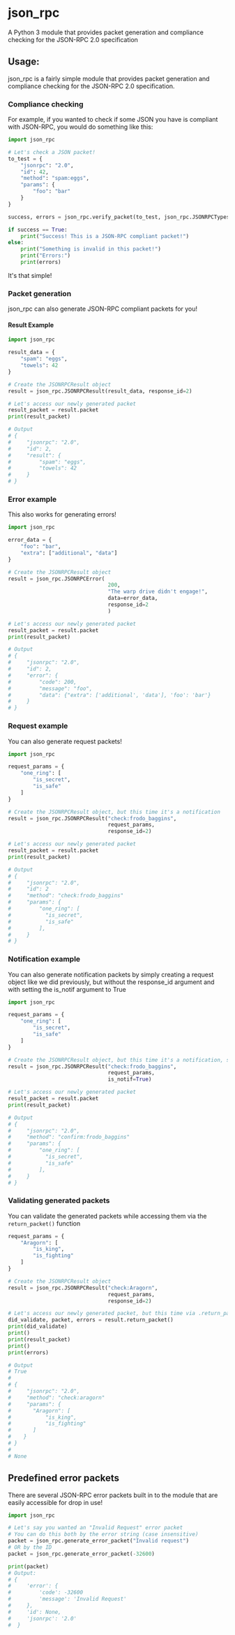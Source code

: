 # json_rpc
A Python 3 module that provides packet generation and compliance checking for the JSON-RPC 2.0 specification

## Usage:

json_rpc is a fairly simple module that provides packet generation and compliance checking for the JSON-RPC 2.0 specification.

### Compliance checking

For example, if you wanted to check if some JSON you have is compliant with JSON-RPC, you would do something like this:

```python
import json_rpc

# Let's check a JSON packet!
to_test = {
    "jsonrpc": "2.0",
    "id": 42,
    "method": "spam:eggs",
    "params": {
        "foo": "bar"
    }
}

success, errors = json_rpc.verify_packet(to_test, json_rpc.JSONRPCTypes.REQUEST)

if success == True:
    print("Success! This is a JSON-RPC compliant packet!")
else:
    print("Something is invalid in this packet!")
    print("Errors:")
    print(errors)
```

It's that simple!

### Packet generation

json_rpc can also generate JSON-RPC compliant packets for you!

#### Result Example

```python
import json_rpc

result_data = {
    "spam": "eggs",
    "towels": 42
}

# Create the JSONRPCResult object
result = json_rpc.JSONRPCResult(result_data, response_id=2)

# Let's access our newly generated packet
result_packet = result.packet
print(result_packet)

# Output
# {
#     "jsonrpc": "2.0",
#     "id": 2,
#     "result": {
#         "spam": "eggs",
#         "towels": 42
#     }
# }
```

### Error example

This also works for generating errors!

```python
import json_rpc

error_data = {
    "foo": "bar",
    "extra": ["additional", "data"]
}

# Create the JSONRPCResult object
result = json_rpc.JSONRPCError(
                                200,
                                "The warp drive didn't engage!",
                                data=error_data,
                                response_id=2
                                )

# Let's access our newly generated packet
result_packet = result.packet
print(result_packet)

# Output
# {
#     "jsonrpc": "2.0",
#     "id": 2,
#     "error": {
#         "code": 200,
#         "message": "foo",
#         "data": {"extra": ['additional', 'data'], 'foo': 'bar'}
#     }
# }
```

### Request example

You can also generate request packets!

```python
import json_rpc

request_params = {
    "one_ring": [
        "is_secret",
        "is_safe"
    ]
}

# Create the JSONRPCResult object, but this time it's a notification
result = json_rpc.JSONRPCResult("check:frodo_baggins",
                                request_params,
                                response_id=2)

# Let's access our newly generated packet
result_packet = result.packet
print(result_packet)

# Output
# {
#     "jsonrpc": "2.0",
#     "id": 2
#     "method": "check:frodo_baggins"
#     "params": {
#         "one_ring": [
#           "is_secret",
#           "is_safe"
#         ],
#     }
# }
```

### Notification example

You can also generate notification packets by simply creating a request object like we did previously, but without the response_id argument and with setting the is_notif argument to True

```python
import json_rpc

request_params = {
    "one_ring": [
        "is_secret",
        "is_safe"
    ]
}

# Create the JSONRPCResult object, but this time it's a notification, so set is_notif to True
result = json_rpc.JSONRPCResult("check:frodo_baggins",
                                request_params,
                                is_notif=True)

# Let's access our newly generated packet
result_packet = result.packet
print(result_packet)

# Output
# {
#     "jsonrpc": "2.0",
#     "method": "confirm:frodo_baggins"
#     "params": {
#         "one_ring": [
#           "is_secret",
#           "is_safe"
#         ],
#     }
# }
```

### Validating generated packets

You can validate the generated packets while accessing them via the `return_packet()` function

```python
request_params = {
    "Aragorn": [
        "is_king",
        "is_fighting"
    ]
}

# Create the JSONRPCResult object
result = json_rpc.JSONRPCResult("check:Aragorn",
                                request_params,
                                response_id=2)

# Let's access our newly generated packet, but this time via .return_packet()
did_validate, packet, errors = result.return_packet()
print(did_validate)
print()
print(result_packet)
print()
print(errors)

# Output
# True
#
# {
#     "jsonrpc": "2.0",
#     "method": "check:aragorn"
#     "params": {
#       "Aragorn": [
#           "is_king",
#           "is_fighting"
#       ]
#    }
# }
#
# None
```

## Predefined error packets

There are several JSON-RPC error packets built in to the module that are easily accessible for drop in use!

```python
import json_rpc

# Let's say you wanted an "Invalid Request" error packet
# You can do this both by the error string (case insensitive)
packet = json_rpc.generate_error_packet("Invalid request")
# OR by the ID
packet = json_rpc.generate_error_packet(-32600)

print(packet)
# Output:
# {
#     'error': {
#         'code': -32600
#         'message': 'Invalid Request'
#     },
#     'id': None,
#     'jsonrpc': '2.0'
#  }
```
